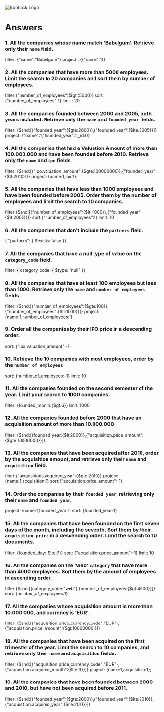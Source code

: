 ![Ironhack Logo](https://i.imgur.com/1QgrNNw.png)

# Answers

### 1. All the companies whose name match 'Babelgum'. Retrieve only their `name` field.

filter: {"name":"Babelgum"}
project : {{"name":1}}

### 2. All the companies that have more than 5000 employees. Limit the search to 20 companies and sort them by **number of employees**.

filter:{"number_of_employees":{$gt :5000}}
sort:{"number_of_employees":1}
limit : 20

### 3. All the companies founded between 2000 and 2005, both years included. Retrieve only the `name` and `founded_year` fields.

filter: {$and:[{"founded_year":{$gte:2000}},{"founded_year":{$lte:2005}}]}
project: {"name":1,"founded_year":1,_id:0} 

### 4. All the companies that had a Valuation Amount of more than 100.000.000 and have been founded before 2010. Retrieve only the `name` and `ipo` fields.

filter: {$and:[{"ipo.valuation_amount":{$gte:100000000}},{"founded_year":{$lt:2010}}]}
project: {name:1,ipo:1};

### 5. All the companies that have less than 1000 employees and have been founded before 2005. Order them by the number of employees and limit the search to 10 companies.

filter:{$and:[{"number_of_employees":{$lt :1000}},{"founded_year":{$lt:2005}}]}
sort:{"number_of_employees":1}
limit: 10

### 6. All the companies that don't include the `partners` field.

{ "partners": { $exists: false }}

### 7. All the companies that have a null type of value on the `category_code` field.

filter: { category_code: { $type: "null" }} 

### 8. All the companies that have at least 100 employees but less than 1000. Retrieve only the `name` and `number of employees` fields.

filter: {$and:[{"number_of_employees":{$gte:100}},{"number_of_employees":{$lt:1000}}]}
project: {name:1,number_of_employees:1}

### 9. Order all the companies by their IPO price in a descending order.

sort: {"ipo.valuation_amount":-1}

### 10. Retrieve the 10 companies with most employees, order by the `number of employees`

sort: {number_of_employees:-1}
limit: 10

### 11. All the companies founded on the second semester of the year. Limit your search to 1000 companies.

filter: {founded_month:{$gt:6}}
limit: 1000

### 12. All the companies founded before 2000 that have an acquisition amount of more than 10.000.000

filter: {$and:[{founded_year:{$lt:2000}},{"acquisition.price_amount":{$gte:10000000}}]}

### 13. All the companies that have been acquired after 2010, order by the acquisition amount, and retrieve only their `name` and `acquisition` field.

filter:{"acquisitions.acquired_year":{$gte:2010}}
project:{name:1,acquisition:1}
sort:{"acquisition.price_amount":-1}


### 14. Order the companies by their `founded year`, retrieving only their `name` and `founded year`.

project: {name:1,founded_year:1}
sort: {founded_year:1}

### 15. All the companies that have been founded on the first seven days of the month, including the seventh. Sort them by their `acquisition price` in a descending order. Limit the search to 10 documents.

filter: {founded_day:{$lte:7}}
sort: {"acquisition.price_amount":-1}
limit: 10

### 16. All the companies on the 'web' `category` that have more than 4000 employees. Sort them by the amount of employees in ascending order.

filter:{$and:[{category_code:"web"},{number_of_employees:{$gt:4000}}]}
sort: {number_of_employees:1}

### 17. All the companies whose acquisition amount is more than 10.000.000, and currency is 'EUR'.

filter: {$and:[{"acquisition.price_currency_code":"EUR"},{"acquisition.price_amount":{$gt:10000000}}]}

### 18. All the companies that have been acquired on the first trimester of the year. Limit the search to 10 companies, and retrieve only their `name` and `acquisition` fields.

filter: {$and:[{"acquisition.price_currency_code":"EUR"},{"acquisition.acquired_month":{$lte:3}}]}
project: {name:1,acquisition:1};

### 19. All the companies that have been founded between 2000 and 2010, but have not been acquired before 2011.

filter: {$and:[{"founded_year":{$gte:2000}},{"founded_year":{$lte:2010}},{"acquisition.acquired_year":{$ne:2011}}]}
